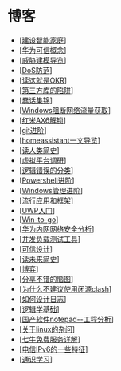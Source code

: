# 博客

- [[建设智能家庭]]
- [[华为可信概念]]
- [[威胁建模导览]]
- [[DoS防范]]
- [[读这就是OKR]]
- [[第三方库的陷阱]]
- [[蠢话集锦]]
- [[Windows阻断网络流量获取]]
- [[红米AX6解锁]]
- [[git进阶]]
- [[homeassistant一文导览]]
- [[读人类简史]]
- [[虚拟平台调研]]
- [[逻辑错误的分类]]
- [[Powershell进阶]]
- [[Windows管理进阶]]
- [[流行应用和框架]]
- [[UWP入门]]
- [[Win-to-go]]
- [[华为内网网络安全分析]]
- [[并发负载测试工具]]
- [[可信设计]]
- [[读未来简史]]
- [[博弈]]
- [[分享不错的脑图]]
- [[为什么不建议使用闭源clash]]
- [[如何设计日志]]
- [[逻辑学基础]]
- [[国产软件notepad--工程分析]]
- [[关于linux的杂问]]
- [[七牛免费服务详解]]
- [[电信IPv6的一些特征]]
- [[通识学习]]

[//begin]: # "Autogenerated link references for markdown compatibility"
[建设智能家庭]: 建设智能家庭.md "建设智能家庭"
[华为可信概念]: 华为可信概念.md "华为可信概念"
[威胁建模导览]: 威胁建模导览.md "威胁建模导览"
[DoS防范]: DoS防范.md "DDoS 防范"
[读这就是OKR]: 读这就是OKR.md "读这就是 OKR"
[第三方库的陷阱]: 第三方库的陷阱.md "第三方库的陷阱"
[蠢话集锦]: 蠢话集锦.md "蠢话集锦"
[Windows阻断网络流量获取]: ../OS/windows/Windows阻断网络流量获取.md "Windows 阻断网络流量获取"
[红米AX6解锁]: 红米AX6解锁.md "红米AX6解锁"
[git进阶]: git进阶.md "git 进阶"
[homeassistant一文导览]: homeassistant一文导览.md "homeassistant 一文导览"
[读人类简史]: 读人类简史.md "读人类简史"
[虚拟平台调研]: 虚拟平台调研.md "虚拟平台调研"
[逻辑错误的分类]: 逻辑错误的分类.md "逻辑错误的分类"
[Powershell进阶]: Powershell进阶.md "Powershell进阶"
[Windows管理进阶]: ../OS/windows/Windows管理进阶.md "Windows管理进阶"
[流行应用和框架]: 流行应用和框架.md "流行应用和框架"
[UWP入门]: UWP入门.md "UWP入门"
[Win-to-go]: ../OS/windows/Win-to-go.md "Windows To Go"
[华为内网网络安全分析]: 华为内网网络安全分析.md "华为内网网络安全分析"
[并发负载测试工具]: 并发负载测试工具.md "并发测试工具--locust"
[可信设计]: 可信设计.md "安全架构与设计原则"
[读未来简史]: 读未来简史.md "读未来简史"
[博弈]: 博弈.md "博弈 996"
[分享不错的脑图]: 分享不错的脑图.md "分享不错的脑图"
[为什么不建议使用闭源clash]: 为什么不建议使用闭源clash.md "为什么不建议使用闭源 clash"
[如何设计日志]: 如何设计日志.md "如何设计日志"
[逻辑学基础]: 逻辑学基础.md "逻辑学基础"
[国产软件notepad--工程分析]: 国产软件notepad--工程分析.md "国产软件 notepad--工程分析"
[关于linux的杂问]: 关于linux的杂问.md "chatgpt 关于 linux 的讲解"
[七牛免费服务详解]: 七牛免费服务详解.md "七牛免费服务详解"
[电信IPv6的一些特征]: 电信IPv6的一些特征.md "电信IPv6的一些特征"
[通识学习]: 通识学习.md "通识学习"
[//end]: # "Autogenerated link references"
